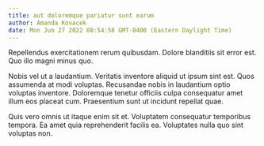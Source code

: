 ```yaml
---
title: aut doloremque pariatur sunt earum
author: Amanda Kovacek
date: Mon Jun 27 2022 08:54:58 GMT-0400 (Eastern Daylight Time)
---
```

Repellendus exercitationem rerum quibusdam. Dolore blanditiis sit error est. Quo illo magni minus quo.

 Nobis vel ut a laudantium. Veritatis inventore aliquid ut ipsum sint est. Quos assumenda at modi voluptas. Recusandae nobis in laudantium optio voluptas inventore. Doloremque tenetur officiis culpa consequatur amet illum eos placeat cum. Praesentium sunt ut incidunt repellat quae.

 Quis vero omnis ut itaque enim sit et. Voluptatem consequatur temporibus tempora. Ea amet quia reprehenderit facilis ea. Voluptates nulla quo sint voluptas non.